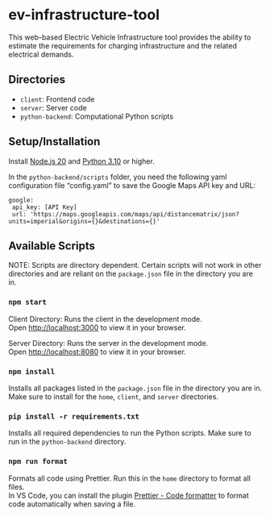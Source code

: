 # ev-infrastructure-tool

This web-based Electric Vehicle Infrastructure tool provides the ability to estimate the requirements for charging infrastructure and the related electrical demands.

## Directories

- `client`: Frontend code
- `server`: Server code
- `python-backend`: Computational Python scripts

## Setup/Installation

Install [Node.js 20](https://nodejs.org) and [Python 3.10](https://www.python.org/downloads/) or higher.

In the `python-backend/scripts` folder, you need the following yaml configuration file “config.yaml” to save the Google Maps API key and URL:

```
google:
 api_key: [API Key]
 url: 'https://maps.googleapis.com/maps/api/distancematrix/json?units=imperial&origins={}&destinations={}'
```

## Available Scripts

NOTE: Scripts are directory dependent. Certain scripts will not work in other directories and are reliant on the `package.json` file in the directory you are in.

### `npm start`

Client Directory: Runs the client in the development mode.\
Open [http://localhost:3000](http://localhost:3000) to view it in your browser.

Server Directory: Runs the server in the development mode.\
Open [http://localhost:8080](http://localhost:8080) to view it in your browser.

### `npm install`

Installs all packages listed in the `package.json` file in the directory you are in. Make sure to install for the `home`, `client`, and `server` directories.

### `pip install -r requirements.txt`

Installs all required dependencies to run the Python scripts. Make sure to run in the `python-backend` directory.

### `npm run format`

Formats all code using Prettier. Run this in the `home` directory to format all files. \
In VS Code, you can install the plugin [Prettier - Code formatter](https://marketplace.visualstudio.com/items?itemName=esbenp.prettier-vscode) to format code automatically when saving a file.
